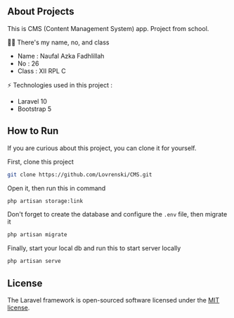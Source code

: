 ## About Projects
<p>This is CMS (Content Management System) app. Project from school.</p>
<p>🙇‍♂️ There's my name, no, and class</p>
<ul>
    <li>Name : Naufal Azka Fadhlillah</li>
    <li>No : 26</li>
    <li>Class : XII RPL C</li>
</ul>
<p>⚡ Technologies used in this project :</p>
<ul>
    <li>Laravel 10</li>
    <li>Bootstrap 5</li>
</ul>

## How to Run
<p>If you are curious about this project, you can clone it for yourself.</p>
<p>First, clone this project</p>

```bash
git clone https://github.com/Lovrenski/CMS.git
```
<p>Open it, then run this in command</p>

```bash
php artisan storage:link
```

<p>Don't forget to create the database and configure the <code>.env</code> file, then migrate it</p>

```bash
php artisan migrate
```

<p>Finally, start your local db and run this to start server locally</p>

```bash
php artisan serve
```

## License

The Laravel framework is open-sourced software licensed under the [MIT license](https://opensource.org/licenses/MIT).
